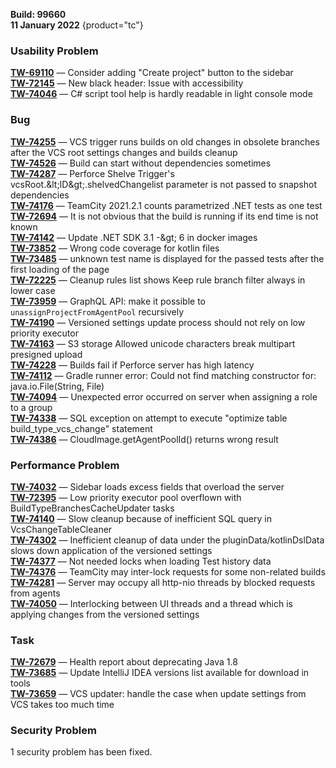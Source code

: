 [//]: # (title: TeamCity 2021.2.2 Release Notes)
[//]: # (auxiliary-id: TeamCity 2021.2.2 Release Notes)   

__Build: 99660__  
__11 January 2022__
{product="tc"}   

### Usability Problem

[**TW-69110**](https://youtrack.jetbrains.com/issue/TW-69110) — Consider adding &quot;Create project&quot; button to the sidebar  
[**TW-72145**](https://youtrack.jetbrains.com/issue/TW-72145) — New black header: Issue with accessibility   
[**TW-74046**](https://youtrack.jetbrains.com/issue/TW-74046) — C# script tool help is hardly readable in light console mode   

### Bug

[**TW-74255**](https://youtrack.jetbrains.com/issue/TW-74255) — VCS trigger runs builds on old changes in obsolete branches after the VCS root settings changes and builds cleanup   
[**TW-74526**](https://youtrack.jetbrains.com/issue/TW-74526) — Build can start without dependencies sometimes   
[**TW-74287**](https://youtrack.jetbrains.com/issue/TW-74287) — Perforce Shelve Trigger&#39;s vcsRoot.\&lt;ID\&gt;.shelvedChangelist parameter is not passed to snapshot dependencies   
[**TW-74176**](https://youtrack.jetbrains.com/issue/TW-74176) — TeamCity 2021.2.1 counts parametrized .NET tests as one test   
[**TW-72694**](https://youtrack.jetbrains.com/issue/TW-72694) — It is not obvious that the build is running if its end time is not known   
[**TW-74142**](https://youtrack.jetbrains.com/issue/TW-74142) — Update .NET SDK 3.1 -\&gt; 6 in docker images   
[**TW-73852**](https://youtrack.jetbrains.com/issue/TW-73852) — Wrong code coverage for kotlin files   
[**TW-73485**](https://youtrack.jetbrains.com/issue/TW-73485) — unknown test name is displayed for the passed tests after the first loading of the page   
[**TW-72225**](https://youtrack.jetbrains.com/issue/TW-72225) — Cleanup rules list shows Keep rule branch filter always in lower case   
[**TW-73959**](https://youtrack.jetbrains.com/issue/TW-73959) — GraphQL API: make it possible to `unassignProjectFromAgentPool` recursively   
[**TW-74190**](https://youtrack.jetbrains.com/issue/TW-74190) — Versioned settings update process should not rely on low priority executor   
[**TW-74163**](https://youtrack.jetbrains.com/issue/TW-74163) — S3 storage Allowed unicode characters break multipart presigned upload   
[**TW-74228**](https://youtrack.jetbrains.com/issue/TW-74228) — Builds fail if Perforce server has high latency   
[**TW-74112**](https://youtrack.jetbrains.com/issue/TW-74112) — Gradle runner error: Could not find matching constructor for: java.io.File(String, File)   
[**TW-74094**](https://youtrack.jetbrains.com/issue/TW-74094) — Unexpected error occurred on server when assigning a role to a group   
[**TW-74338**](https://youtrack.jetbrains.com/issue/TW-74338) — SQL exception on attempt to execute &quot;optimize table build\_type\_vcs\_change&quot; statement   
[**TW-74386**](https://youtrack.jetbrains.com/issue/TW-74386) — CloudImage.getAgentPoolId() returns wrong result   

### Performance Problem

[**TW-74032**](https://youtrack.jetbrains.com/issue/TW-74032) — Sidebar loads excess fields that overload the server   
[**TW-72395**](https://youtrack.jetbrains.com/issue/TW-72395) — Low priority executor pool overflown with BuildTypeBranchesCacheUpdater tasks   
[**TW-74140**](https://youtrack.jetbrains.com/issue/TW-74140) — Slow cleanup because of inefficient SQL query in VcsChangeTableCleaner   
[**TW-74302**](https://youtrack.jetbrains.com/issue/TW-74302) — Inefficient cleanup of data under the pluginData/kotlinDslData slows down application of the versioned settings   
[**TW-74377**](https://youtrack.jetbrains.com/issue/TW-74377) — Not needed locks when loading Test history data   
[**TW-74376**](https://youtrack.jetbrains.com/issue/TW-74376) — TeamCity may inter-lock requests for some non-related builds   
[**TW-74281**](https://youtrack.jetbrains.com/issue/TW-74281) — Server may occupy all http-nio threads by blocked requests from agents   
[**TW-74050**](https://youtrack.jetbrains.com/issue/TW-74050) — Interlocking between UI threads and a thread which is applying changes from the versioned settings   

### Task

[**TW-72679**](https://youtrack.jetbrains.com/issue/TW-72679) — Health report about deprecating Java 1.8   
[**TW-73685**](https://youtrack.jetbrains.com/issue/TW-73685) — Update IntelliJ IDEA versions list available for download in tools    
[**TW-73659**](https://youtrack.jetbrains.com/issue/TW-73659) — VCS updater: handle the case when update settings from VCS takes too much time

### Security Problem

1 security problem has been fixed.